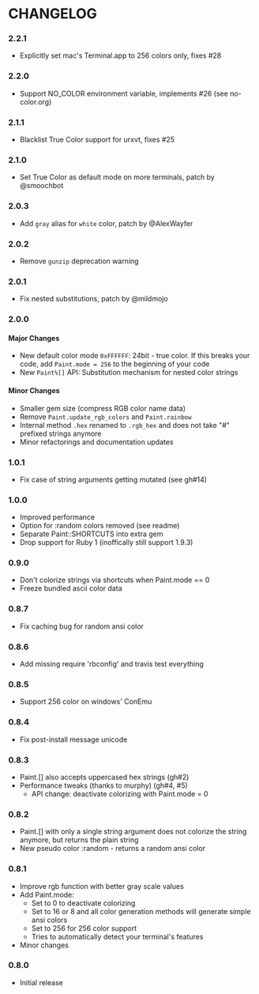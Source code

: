 # CHANGELOG

### 2.2.1

* Explicitly set mac's Terminal.app to 256 colors only, fixes #28

### 2.2.0

* Support NO_COLOR environment variable, implements #26 (see no-color.org)

### 2.1.1

* Blacklist True Color support for urxvt, fixes #25

### 2.1.0

* Set True Color as default mode on more terminals, patch by @smoochbot

### 2.0.3

* Add `gray` alias for `white` color, patch by @AlexWayfer

### 2.0.2

* Remove `gunzip` deprecation warning

### 2.0.1

*   Fix nested substitutions, patch by @mildmojo

### 2.0.0
#### Major Changes

*   New default color mode `0xFFFFFF`: 24bit - true color. If this breaks your code, add `Paint.mode = 256` to the beginning of your code
*   New `Paint%[]` API: Substitution mechanism for nested color strings

#### Minor Changes

*   Smaller gem size (compress RGB color name data)
*   Remove `Paint.update_rgb_colors` and `Paint.rainbow`
*   Internal method `.hex` renamed to `.rgb_hex` and does not take "#" prefixed strings anymore
*   Minor refactorings and documentation updates

### 1.0.1

*   Fix case of string arguments getting mutated (see gh#14)


### 1.0.0

*   Improved performance
*   Option for :random colors removed (see readme)
*   Separate Paint::SHORTCUTS into extra gem
*   Drop support for Ruby 1 (inoffically still support 1.9.3)


### 0.9.0

*   Don't colorize strings via shortcuts when Paint.mode == 0
*   Freeze bundled ascii color data


### 0.8.7

*   Fix caching bug for random ansi color


### 0.8.6

*   Add missing require 'rbconfig' and travis test everything


### 0.8.5

*   Support 256 color on windows' ConEmu


### 0.8.4

*   Fix post-install message unicode


### 0.8.3

*   Paint.[] also accepts uppercased hex strings (gh#2)
*   Performance tweaks (thanks to murphy) (gh#4, #5)
    *   API change: deactivate colorizing with Paint.mode = 0


### 0.8.2

*   Paint.[] with only a single string argument does not colorize the string
    anymore, but returns the plain string
*   New pseudo color :random - returns a random ansi color


### 0.8.1

*   Improve rgb function with better gray scale values
*   Add Paint.mode:
    *   Set to 0 to deactivate colorizing
    *   Set to 16 or 8 and all color generation methods will generate simple
        ansi colors
    *   Set to 256 for 256 color support
    *   Tries to automatically detect your terminal's features
*   Minor changes


### 0.8.0

*   Initial release

